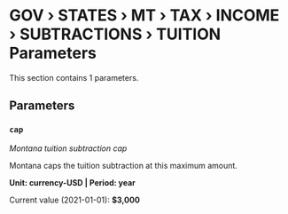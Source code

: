 # GOV › STATES › MT › TAX › INCOME › SUBTRACTIONS › TUITION Parameters

This section contains 1 parameters.

## Parameters

### `cap`
*Montana tuition subtraction cap*

Montana caps the tuition subtraction at this maximum amount.

**Unit: currency-USD | Period: year**

Current value (2021-01-01): **$3,000**

